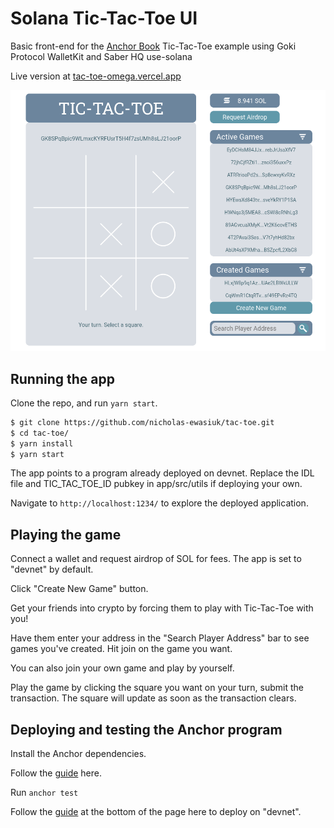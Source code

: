 # Solana Tic-Tac-Toe UI 
Basic front-end for the <a href="https://book.anchor-lang.com/">Anchor Book</a> Tic-Tac-Toe example using Goki Protocol WalletKit and Saber HQ use-solana

Live version at <a href=https://tac-toe-omega.vercel.app>tac-toe-omega.vercel.app</a>

<img src="/app/assets/tac-toe-home01.png" />

## Running the app

Clone the repo, and run `yarn start`.

```bash
$ git clone https://github.com/nicholas-ewasiuk/tac-toe.git
$ cd tac-toe/
$ yarn install
$ yarn start
```

The app points to a program already deployed on devnet. Replace the IDL file and TIC_TAC_TOE_ID pubkey in app/src/utils if deploying your own.

Navigate to `http://localhost:1234/` to explore the deployed application.

## Playing the game

Connect a wallet and request airdrop of SOL for fees. The app is set to "devnet" by default.

Click "Create New Game" button. 

Get your friends into crypto by forcing them to play with Tic-Tac-Toe with you!

Have them enter your address in the "Search Player Address" bar to see games you've created. Hit join on the game you want.

You can also join your own game and play by yourself.

Play the game by clicking the square you want on your turn, submit the transaction. The square will update as soon as the transaction clears.

## Deploying and testing the Anchor program

Install the Anchor dependencies.

Follow the <a href="https://www.anchor-lang.com/docs/installation">guide</a> here.

Run `anchor test`

Follow the <a href="https://book.anchor-lang.com/chapter_3/milestone_project_tic-tac-toe.html">guide</a> at the bottom of the page here to deploy on "devnet".

